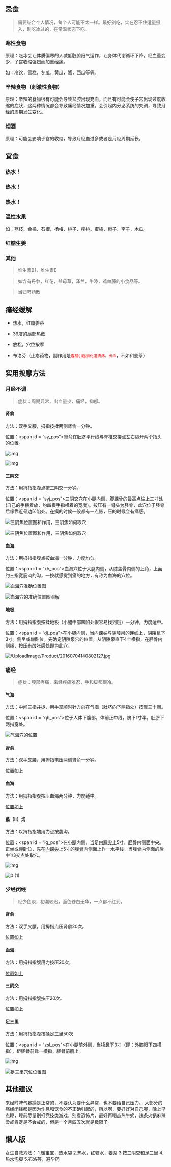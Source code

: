 ## 忌食

> 需要结合个人情况，每个人可能不太一样。最好别吃，实在忍不住适量摄入，别吃冰过的，在常温状态下吃。

### 寒性食物

原理：吃冰会让体质偏寒的人减低脏腑阳气运作，让身体代谢循环下降，经血量变少，子宫收缩强烈而加重经痛。

如：冷饮，雪糕，冬瓜，黄瓜，蟹，西瓜等等。

### 辛辣食物（刺激性食物）

原理：辛辣的食物很有可能会导致盆腔出现充血，而且有可能会使子宫出现过度收缩的症状，这两种情况都会导致痛经情况加重。会引起内分泌系统的失调，导致月经的周期发生变化。

### 烟酒

原理：可能会影响子宫的收缩，导致月经血过多或者是月经周期延长。

## 宜食

### 热水！

### 热水！

### 热水！

### 温性水果

如：荔枝、金橘、石榴、杨梅、桃子、樱桃、蜜橘、橙子、李子，木瓜。

### 红糖生姜

### 其他

> 维生素B1，维生素E

> 如含有丹参，红花，益母草，泽兰，牛漆，鸡血藤的小食品等。

> 当归芍药散

## 痛经缓解

- 热水，红糖姜茶
- 39度的局部热敷

- 放松，穴位按摩
- 布洛芬（止疼药物，副作用是<span style="color:red">`容易引起消化道溃疡，出血`</span>，不如和姜茶）

## <span id = "am" > 实用按摩方法 </span>

### 月经不调

> 症状：周期异常，出血量少，痛经，抑郁。

#### 肾俞

方法：双手叉腰，拇指按揉两侧肾俞一分钟。

位置：<span id = “sy_pos">肾俞在肚脐平行线与脊椎交接点左右隔开两个指头的位置。</span>

![img](waifu.assets/sy1.jpg)

![img](waifu.assets/sy2.jpg)

#### 三阴交

方法：用拇指指腹点按三阴交一分钟。

位置：<span id = “syj_pos">三阴交穴在小腿内侧，脚踝骨的最高点往上三寸处(自己的手横着放，约四根手指横着的宽度)。按压有一骨头为胫骨，此穴位于胫骨后缘靠近骨边凹陷处。在摸的时候一般都有一点胀，压的时候会有痛感。</span>

![三阴焦位置图和作用，三阴焦如何取穴](waifu.assets/syj1.jpg)

![三阴焦位置图和作用，三阴焦如何取穴](waifu.assets/syj2.jpg)

#### 血海

方法：用拇指指腹点按血海一分钟，力度均匀。

位置：<span id = “xh_pos">血海穴位于大腿内侧，从膝盖骨内侧的上角，上面约三指宽筋肉的沟，一按就感觉到痛的地方，有称为血海的穴位。</span>

![血海穴准确位置图](waifu.assets/xh1.jpg)

![血海穴的准确位置图图解](waifu.assets/xh2.jpg)

#### 地极

方法：用拇指指腹按揉地极（小腿中部凹陷处很容易找到哦）一分钟，力度适中。

位置：<span id = “dj_pos">在小腿内侧，当内踝尖与阴陵泉的连线上，阴陵泉下3寸。侧坐或仰卧位。先确定阴陵泉穴的位置，从阴陵泉直下4个横指，在胫骨内侧缘，按压有酸胀感处即为此穴。</span>

![/UploadImage/Product/20160704140802127.jpg](waifu.assets/dj1.jpg)

###     痛经

> 症状：腰部疼痛，来经疼痛难忍，手和脚都很冷。

#### 气海

方法：中间三指并拢，用手掌顺时针方向在气海（肚脐向下两指处）按摩三十圈。

位置：<span id = “qh_pos">位于人体下腹部，体前正中线，脐下1寸半，肚脐下两指宽处。</span>

![气海穴的位置](waifu.assets/qh1.jpg)

#### 肾俞

方法：双手叉腰，用拇指电压两侧肾俞一分钟。

[位置如上](#xy_pos)

#### 血海

方法：用拇指指腹按压血海两分钟，力度适中。

[位置如上](#xh_pos)

#### 蠡（li）沟

方法：以拇指指端用力点按蠡沟。

位置：<span id = “lg_pos">在[小腿](https://baike.baidu.com/item/小腿)内侧，当足[内踝尖](https://baike.baidu.com/item/内踝尖)上5寸，胫骨内侧面中央。</span>正坐或仰卧位，先在[内踝尖](https://baike.baidu.com/item/内踝尖)上5寸的[胫骨](https://baike.baidu.com/item/胫骨)内侧面上作一水平线，当胫骨内侧面的后中1/3交点处取穴。

![img](waifu.assets/lg1.jpg)

![0 (1)](waifu.assets/lg2.jpg)

### 少经闭经

> 经少色淡，初潮较迟，面色苍白无华，一点都不红润。

#### 肾俞

方法：双手叉腰，用拇指点压肾俞20次。

[位置如上](#xy_pos)

#### 血海

方法：用拇指指腹用力按压20次。

[位置如上](#xh_pos)

#### 三阴交

方法：用拇指指腹按压20次。

[位置如上](#syj_pos)

#### 足三里

方法：用拇指指腹按揉足三里50次

位置：<span id = “zsl_pos">在小腿前外侧，当犊鼻下3寸（即：外膝眼下四横指），距胫骨前缘一横指，胫骨前肌上。</span>

![img](waifu.assets/zsl1.jpg)

![足三里穴位位置图](waifu.assets/zsl2.jpg)

## 其他建议

来经时脾气暴躁是正常的，不要认为要什么异常，也不要给自己压力。
大部分的痛经闭经都是因为作息和饮食的不正确引起的，所以啊，要好好对自己喔，晚上早点睡，睡前尽量别打竞技类游戏，别看恐怖片，最好再喝点热牛奶，辣条火锅麻辣烫戒肯定是不会戒的，但是一个月四五次就是极限了。

## 懒人版

女生自救方法：
1.暖宝宝，热水袋
2.热水，红糖水，姜茶
3.按三阴交和足三里
4.热水泡脚
5.布洛芬，避孕药

